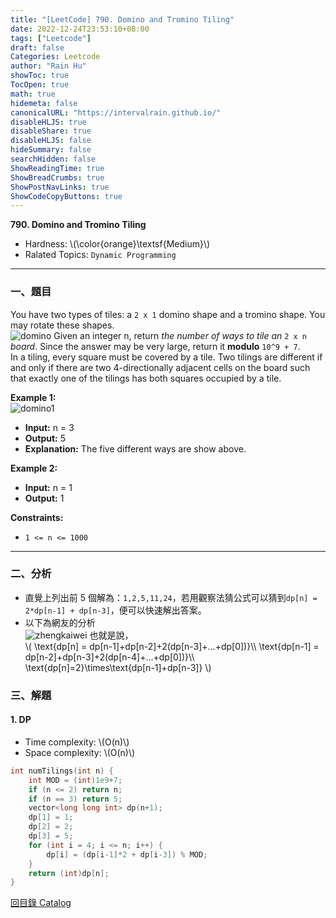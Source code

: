 ```yaml
---
title: "[LeetCode] 790. Domino and Tromino Tiling"
date: 2022-12-24T23:53:10+08:00
tags: ["Leetcode"]
draft: false
Categories: Leetcode
author: "Rain Hu"
showToc: true
TocOpen: true
math: true
hidemeta: false
canonicalURL: "https://intervalrain.github.io/"
disableHLJS: true
disableShare: true
disableHLJS: false
hideSummary: false
searchHidden: false
ShowReadingTime: true
ShowBreadCrumbs: true
ShowPostNavLinks: true
ShowCodeCopyButtons: true
---
```

**790. Domino and Tromino Tiling**
+ Hardness: \\(\color{orange}\textsf{Medium}\\)
+ Ralated Topics: `Dynamic Programming`
---
### 一、題目
You have two types of tiles: a `2 x 1` domino shape and a tromino shape. You may rotate these shapes.  
![domino](https://assets.leetcode.com/uploads/2021/07/15/lc-domino.jpg)
Given an integer n, return *the number of ways to tile an* `2 x n` *board*. Since the answer may be very large, return it **modulo** `10^9 + 7`.  
In a tiling, every square must be covered by a tile. Two tilings are different if and only if there are two 4-directionally adjacent cells on the board such that exactly one of the tilings has both squares occupied by a tile.  

**Example 1:**  
![domino1](https://assets.leetcode.com/uploads/2021/07/15/lc-domino1.jpg)
+ **Input:** n = 3
+ **Output:** 5
+ **Explanation:** The five different ways are show above.

**Example 2:**
+ **Input:** n = 1
+ **Output:** 1

**Constraints:**
+ `1 <= n <= 1000`

---

### 二、分析
+ 直覺上列出前 5 個解為：`1,2,5,11,24`，若用觀察法猜公式可以猜到`dp[n] = 2*dp[n-1] + dp[n-3]`，便可以快速解出答案。
+ 以下為網友的分析  
![zhengkaiwei](https://s3-lc-upload.s3.amazonaws.com/users/zhengkaiwei/image_1519539268.png)
也就是說，  
\\(
\text{dp[n] = dp[n-1]+dp[n-2]+2(dp[n-3]+...+dp[0])}\\\\
\text{dp[n-1] = dp[n-2]+dp[n-3]+2(dp[n-4]+...+dp[0])}\\\\
\text{dp[n]=2}\times\text{dp[n-1]+dp[n-3]}
\\)

### 三、解題
#### 1. DP
+ Time complexity: \\(O(n)\\)
+ Space complexity: \\(O(n)\\)
```C++
int numTilings(int n) {
    int MOD = (int)1e9+7;
    if (n <= 2) return n;
    if (n == 3) return 5;
    vector<long long int> dp(n+1);
    dp[1] = 1;
    dp[2] = 2;
    dp[3] = 5;
    for (int i = 4; i <= n; i++) {
        dp[i] = (dp[i-1]*2 + dp[i-3]) % MOD;
    }
    return (int)dp[n];
}
```
[回目錄 Catalog](/posts/leetcode)